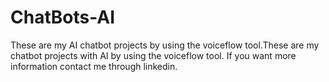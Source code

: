 # ChatBots-AI
These are my AI chatbot projects by using the voiceflow tool.These are my chatbot projects with AI by using the voiceflow tool. If you want more information contact me through linkedin.
